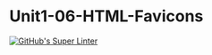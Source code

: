 # Unit1-06-HTML-Favicons
[![GitHub's Super Linter](https://github.com/ICS20-Programming-SantiagoH/Unit1-06-HTML-Favicons/workflows/GitHub's%20Super%20Linter/badge.svg)](https://github.com/ICS20-Programming-SantiagoH/Unit1-06-HTML-Favicons/actions)
